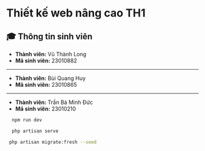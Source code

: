 # Thiết kế web nâng cao TH1

## 🎓 Thông tin sinh viên


- **Thành viên:** Vũ Thành Long  
- **Mã sinh viên:** 23010882  

---

- **Thành viên:** Bùi Quang Huy  
- **Mã sinh viên:** 23010865  

---

- **Thành viên:** Trần Bá Minh Đức  
- **Mã sinh viên:** 23010210

```bash
  npm run dev
```

```bash
  php artisan serve
```

```bash
 php artisan migrate:fresh --seed
```




